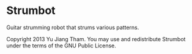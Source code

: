 Strumbot
========

Guitar strumming robot that strums various patterns.

Copyright 2013 Yu Jiang Tham.  You may use and redistribute Strumbot under the terms of the GNU Public License.
